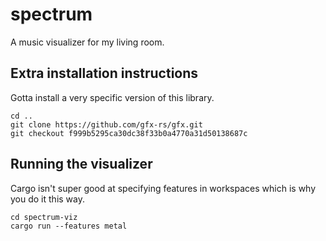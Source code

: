 # spectrum
A music visualizer for my living room.

## Extra installation instructions
Gotta install a very specific version of this library.
```
cd ..
git clone https://github.com/gfx-rs/gfx.git
git checkout f999b5295ca30dc38f33b0a4770a31d50138687c
```

## Running the visualizer
Cargo isn't super good at specifying features in workspaces which is why you do it this way.
```
cd spectrum-viz
cargo run --features metal
```
